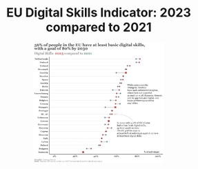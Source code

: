 <h1 align="center"> EU Digital Skills Indicator: 2023 compared to 2021</h1>

<p align="center">
  <img src="/2024/2024-08-30/20240830.png" width="60%">
</p>

